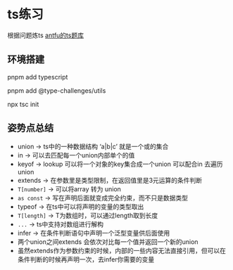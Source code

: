 # ts练习

根据问题炼ts
[antfu的ts题库](https://github.com/type-challenges/type-challenges)

## 环境搭建

pnpm add typescript 

pnpm add @type-challenges/utils

npx tsc init

## 姿势点总结

- union -> ts中的一种数据结构 ‘a|b|c’ 就是一个或的集合
- in -> 可以去匹配每一个union内部单个的值
- keyof -> lookup 可以将一个对象的key集合成一个union 可以配合in 去遍历union
- extends -> 在参数里是类型限制，在返回值里是3元运算的条件判断
- `T[number]` -> 可以将array 转为 union
- `as const` -> 写在声明后面就变成完全约束，而不只是数据类型
- typeof -> 在ts中可以将声明的变量的类型取出
- `T[length]` -> T为数组时，可以通过length取到长度
- `...` -> ts中支持对数组进行解构
- infer -> 在条件判断语句中声明一个泛型变量供后面使用
- 两个union之间extends 会依次对比每一个值并返回一个新的union
- 虽然extends作为参数约束的时候，内部的一些内容无法直接引用，但可以在条件判断的时候再声明一次，去infer你需要的变量